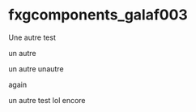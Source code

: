 # fxgcomponents_galaf003

Une autre test

un autre 

un autre 
unautre

again

un autre test lol 
encore
